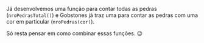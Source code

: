 Já desenvolvemos uma função para contar todas as pedras (`nroPedrasTotal()`) e Gobstones já traz uma para contar as pedras com uma cor em particular (`nroPedras(cor)`).

Só resta pensar em como combinar essas funções. :wink:
